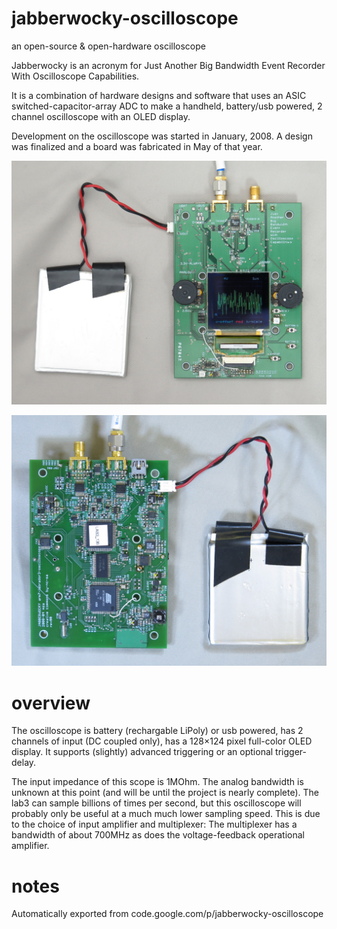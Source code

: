 # jabberwocky-oscilloscope
an open-source & open-hardware oscilloscope

Jabberwocky is an acronym for Just Another Big Bandwidth Event Recorder With Oscilloscope Capabilities.

It is a combination of hardware designs and software that uses an ASIC switched-capacitor-array ADC to make a handheld, battery/usb powered, 2 channel oscilloscope with an OLED display.

Development on the oscilloscope was started in January, 2008. A design was finalized and a board was fabricated in May of that year.

![while operating](images/lowres/2015-08-17.jabberwocky-front-while-operating.jpeg)

![printed-circuit-board](images/lowres/2015-08-17.jabberwocky-back.jpeg)

# overview

The oscilloscope is battery (rechargable LiPoly) or usb powered, has 2 channels of input (DC coupled only), has a 128×124 pixel full-color OLED display. It supports (slightly) advanced triggering or an optional trigger-delay.

The input impedance of this scope is 1MOhm. The analog bandwidth is unknown at this point (and will be until the project is nearly complete). The lab3 can sample billions of times per second, but this oscilloscope will probably only be useful at a much much lower sampling speed. This is due to the choice of input amplifier and multiplexer: The multiplexer has a bandwidth of about 700MHz as does the voltage-feedback operational amplifier.

# notes

Automatically exported from code.google.com/p/jabberwocky-oscilloscope
